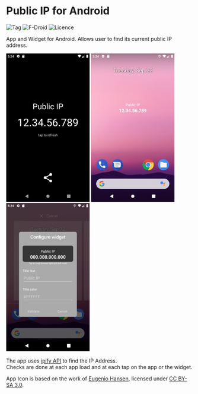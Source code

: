 # Public IP for Android

![Tag](https://img.shields.io/github/v/tag/guildem/publicip-android)
![F-Droid](https://img.shields.io/f-droid/v/net.guildem.publicip)
![Licence](https://img.shields.io/github/license/guildem/publicip-android)

App and Widget for Android. 
Allows user to find its current public IP address.

<img alt="Application" src="/fastlane/metadata/android/en-US/images/phoneScreenshots/1.png" height="400" /> <img alt="Widget" src="/fastlane/metadata/android/en-US/images/phoneScreenshots/2.png" height="400" /> <img alt="Widget" src="/fastlane/metadata/android/en-US/images/phoneScreenshots/3.png" height="400" />

The app uses [ipify API](https://www.ipify.org/) to find the IP Address.    
Checks are done at each app load and at each tap on the app or the widget.

App Icon is based on the work of [Eugenio Hansen](https://ccsearch.creativecommons.org/photos/b9784438-27c5-4fcd-86cd-ccb073e795f9), licensed under [CC BY-SA 3.0](https://creativecommons.org/licenses/by-sa/3.0/?ref=ccsearch&atype=rich).
